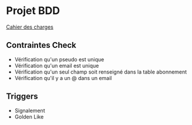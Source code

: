 # Projet BDD

[Cahier des charges](https://onedrive.live.com/?authkey=%21AMzPBXSvyzs7D_w&id=CE53B17FA47F1D0F%21685415&cid=CE53B17FA47F1D0F&parId=root&parQt=sharedby&parCid=19C9E1EFFD79EA03&o=OneUp)


## Contraintes Check

- Vérification qu'un pseudo est unique
- Vérification qu'un email est unique
- Vérification qu'un seul champ soit renseigné dans la table abonnement
- Vérification qu'il y a un @ dans un email

## Triggers 

- Signalement
- Golden Like
